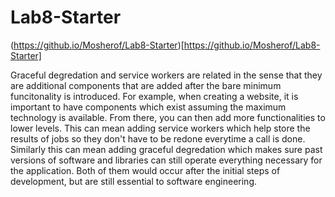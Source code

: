 # Lab8-Starter
(https://github.io/Mosherof/Lab8-Starter)[https://github.io/Mosherof/Lab8-Starter]

Graceful degredation and service workers are related in the sense that they are additional components that are added after the bare minimum funcitonality is introduced. For example, when creating a website, it is important to have components which exist assuming the maximum technology is available. From there, you can then add more functionalities to lower levels. This can mean adding service workers which help store the results of jobs so they don't have to be redone everytime a call is done. Similarly this can mean adding graceful degredation which makes sure past versions of software and libraries can still operate everything necessary for the application. Both of them would occur after the initial steps of development, but are still essential to software engineering.